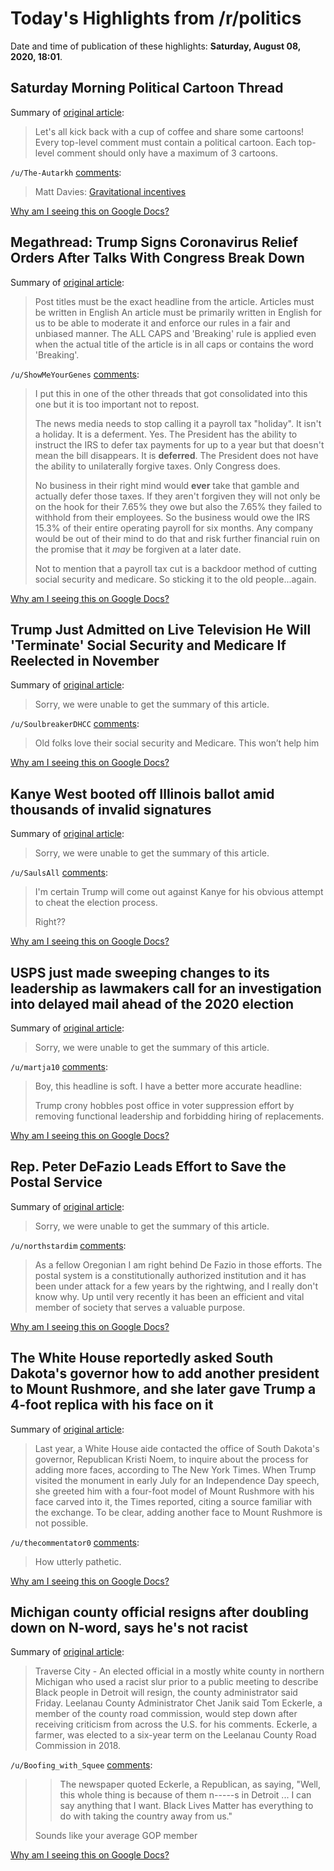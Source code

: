 # Today's Highlights from /r/politics

Date and time of publication of these highlights: **Saturday, August 08, 2020, 18:01**.

## Saturday Morning Political Cartoon Thread

Summary of [original article](https://www.reddit.com/r/politics/comments/i60wzi/saturday_morning_political_cartoon_thread/):

> Let's all kick back with a cup of coffee and share some cartoons! Every top-level comment must contain a political cartoon. Each top-level comment should only have a maximum of 3 cartoons.

`/u/The-Autarkh` [comments](https://www.reddit.com/r/politics/comments/i60wzi/saturday_morning_political_cartoon_thread/):

> Matt Davies: [Gravitational incentives](https://i.imgur.com/CV2FhFk.jpg)

[Why am I seeing this on Google Docs?](https://docs.google.com/document/d/1Dc6We63vOXIZsc0op-Bt4abqkYjXzOigalQqFxmvvbM/edit?usp=sharing)

## Megathread: Trump Signs Coronavirus Relief Orders After Talks With Congress Break Down

Summary of [original article](https://www.reddit.com/r/politics/comments/i67dhi/megathread_trump_signs_coronavirus_relief_orders/):

> Post titles must be the exact headline from the article. Articles must be written in English An article must be primarily written in English for us to be able to moderate it and enforce our rules in a fair and unbiased manner. The ALL CAPS and 'Breaking' rule is applied even when the actual title of the article is in all caps or contains the word 'Breaking'.

`/u/ShowMeYourGenes` [comments](https://www.reddit.com/r/politics/comments/i67dhi/megathread_trump_signs_coronavirus_relief_orders/):

> I put this in one of the other threads that got consolidated into this one but it is too important not to repost.
> 
> The news media needs to stop calling it a payroll tax "holiday". It isn't a holiday. It is a deferment. Yes. The President has the ability to instruct the IRS to defer tax payments for up to a year but that doesn't mean the bill disappears. It is **deferred**. The President does not have the ability to unilaterally forgive taxes. Only Congress does.
> 
> No business in their right mind would **ever** take that gamble and actually defer those taxes. If they aren't forgiven they will not only be on the hook for their 7.65% they owe but also the 7.65% they failed to withhold from their employees. So the business would owe the IRS 15.3% of their entire operating payroll for six months. Any company would be out of their mind to do that and risk further financial ruin on the promise that it *may* be forgiven at a later date.
> 
> Not to mention that a payroll tax cut is a backdoor method of cutting social security and medicare. So sticking it to the old people...again.

[Why am I seeing this on Google Docs?](https://docs.google.com/document/d/1Dc6We63vOXIZsc0op-Bt4abqkYjXzOigalQqFxmvvbM/edit?usp=sharing)

## Trump Just Admitted on Live Television He Will 'Terminate' Social Security and Medicare If Reelected in November

Summary of [original article](https://www.commondreams.org/news/2020/08/08/trump-just-admitted-live-television-he-will-terminate-social-security-and-medicare?cd-origin=rss):

> Sorry, we were unable to get the summary of this article.

`/u/SoulbreakerDHCC` [comments](https://www.reddit.com/r/politics/comments/i68nt7/trump_just_admitted_on_live_television_he_will/):

> Old folks love their social security and Medicare. This won’t help him

[Why am I seeing this on Google Docs?](https://docs.google.com/document/d/1Dc6We63vOXIZsc0op-Bt4abqkYjXzOigalQqFxmvvbM/edit?usp=sharing)

## Kanye West booted off Illinois ballot amid thousands of invalid signatures

Summary of [original article](https://nypost.com/2020/08/08/kanye-west-booted-off-illinois-ballot-for-invalid-signatures/?utm_campaign=applenews&utm_medium=inline&utm_source=applenews):

> Sorry, we were unable to get the summary of this article.

`/u/SaulsAll` [comments](https://www.reddit.com/r/politics/comments/i64fel/kanye_west_booted_off_illinois_ballot_amid/):

> I'm certain Trump will come out against Kanye for his obvious attempt to cheat the election process.
> 
> Right??

[Why am I seeing this on Google Docs?](https://docs.google.com/document/d/1Dc6We63vOXIZsc0op-Bt4abqkYjXzOigalQqFxmvvbM/edit?usp=sharing)

## USPS just made sweeping changes to its leadership as lawmakers call for an investigation into delayed mail ahead of the 2020 election

Summary of [original article](https://www.businessinsider.com/usps-just-made-sweeping-changes-to-the-nations-mail-service-2020-8):

> Sorry, we were unable to get the summary of this article.

`/u/martja10` [comments](https://www.reddit.com/r/politics/comments/i61et1/usps_just_made_sweeping_changes_to_its_leadership/):

> Boy, this headline is soft.  I have a better more accurate headline:
> 
> Trump crony hobbles post office in voter suppression effort by removing functional leadership and forbidding hiring of replacements.

[Why am I seeing this on Google Docs?](https://docs.google.com/document/d/1Dc6We63vOXIZsc0op-Bt4abqkYjXzOigalQqFxmvvbM/edit?usp=sharing)

## Rep. Peter DeFazio Leads Effort to Save the Postal Service

Summary of [original article](https://defazio.house.gov/media-center/press-releases/rep-peter-defazio-leads-effort-to-save-the-postal-service):

> Sorry, we were unable to get the summary of this article.

`/u/northstardim` [comments](https://www.reddit.com/r/politics/comments/i5zov4/rep_peter_defazio_leads_effort_to_save_the_postal/):

> As a fellow Oregonian I am right behind De Fazio in those efforts.  The postal system is a constitutionally authorized institution and it has been under attack for a few years by the rightwing, and I really don't know why.  Up until very recently it has been an efficient and vital member of society that serves a valuable purpose.

[Why am I seeing this on Google Docs?](https://docs.google.com/document/d/1Dc6We63vOXIZsc0op-Bt4abqkYjXzOigalQqFxmvvbM/edit?usp=sharing)

## The White House reportedly asked South Dakota's governor how to add another president to Mount Rushmore, and she later gave Trump a 4-foot replica with his face on it

Summary of [original article](https://www.businessinsider.com/how-gov-noem-trumps-desire-carved-into-mt-rushmore-2020-8):

> Last year, a White House aide contacted the office of South Dakota's governor, Republican Kristi Noem, to inquire about the process for adding more faces, according to The New York Times. When Trump visited the monument in early July for an Independence Day speech, she greeted him with a four-foot model of Mount Rushmore with his face carved into it, the Times reported, citing a source familiar with the exchange. To be clear, adding another face to Mount Rushmore is not possible.

`/u/thecommentator0` [comments](https://www.reddit.com/r/politics/comments/i63z9r/the_white_house_reportedly_asked_south_dakotas/):

> How utterly pathetic.

[Why am I seeing this on Google Docs?](https://docs.google.com/document/d/1Dc6We63vOXIZsc0op-Bt4abqkYjXzOigalQqFxmvvbM/edit?usp=sharing)

## Michigan county official resigns after doubling down on N-word, says he's not racist

Summary of [original article](https://www.detroitnews.com/story/news/local/michigan/2020/08/07/michigan-county-official-defends-using-n-word/112899250/):

> Traverse City - An elected official in a mostly white county in northern Michigan who used a racist slur prior to a public meeting to describe Black people in Detroit will resign, the county administrator said Friday. Leelanau County Administrator Chet Janik said Tom Eckerle, a member of the county road commission, would step down after receiving criticism from across the U.S. for his comments. Eckerle, a farmer, was elected to a six-year term on the Leelanau County Road Commission in 2018.

`/u/Boofing_with_Squee` [comments](https://www.reddit.com/r/politics/comments/i604tr/michigan_county_official_resigns_after_doubling/):

> >The newspaper quoted Eckerle, a Republican, as saying, "Well, this whole thing is because of them n-----s in Detroit ... I can say anything that I want. Black Lives Matter has everything to do with taking the country away from us."
> 
> Sounds like your average GOP member

[Why am I seeing this on Google Docs?](https://docs.google.com/document/d/1Dc6We63vOXIZsc0op-Bt4abqkYjXzOigalQqFxmvvbM/edit?usp=sharing)

